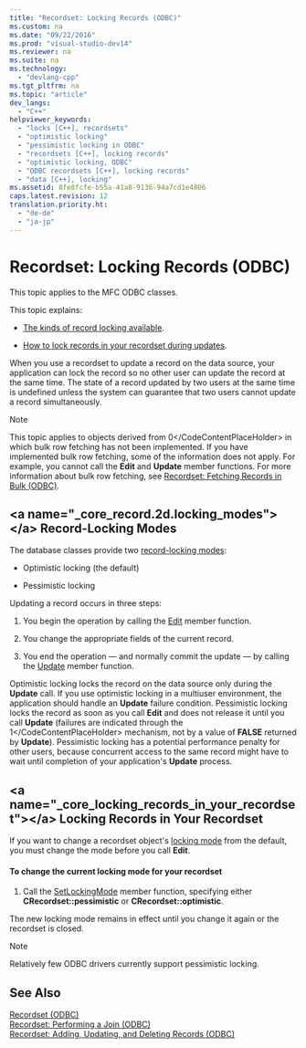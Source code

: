 ```yaml
---
title: "Recordset: Locking Records (ODBC)"
ms.custom: na
ms.date: "09/22/2016"
ms.prod: "visual-studio-dev14"
ms.reviewer: na
ms.suite: na
ms.technology: 
  - "devlang-cpp"
ms.tgt_pltfrm: na
ms.topic: "article"
dev_langs: 
  - "C++"
helpviewer_keywords: 
  - "locks [C++], recordsets"
  - "optimistic locking"
  - "pessimistic locking in ODBC"
  - "recordsets [C++], locking records"
  - "optimistic locking, ODBC"
  - "ODBC recordsets [C++], locking records"
  - "data [C++], locking"
ms.assetid: 8fe8fcfe-b55a-41a8-9136-94a7cd1e4806
caps.latest.revision: 12
translation.priority.ht: 
  - "de-de"
  - "ja-jp"
---
```

# Recordset: Locking Records (ODBC)
This topic applies to the MFC ODBC classes.  
  
 This topic explains:  
  
-   [The kinds of record locking available](#_core_record.2d.locking_modes).  
  
-   [How to lock records in your recordset during updates](#_core_locking_records_in_your_recordset).  
  
 When you use a recordset to update a record on the data source, your application can lock the record so no other user can update the record at the same time. The state of a record updated by two users at the same time is undefined unless the system can guarantee that two users cannot update a record simultaneously.  
  
> [!NOTE]
>  This topic applies to objects derived from <CodeContentPlaceHolder>0\</CodeContentPlaceHolder> in which bulk row fetching has not been implemented. If you have implemented bulk row fetching, some of the information does not apply. For example, you cannot call the **Edit** and **Update** member functions. For more information about bulk row fetching, see [Recordset: Fetching Records in Bulk (ODBC)](../vs140/recordset--fetching-records-in-bulk--odbc-.md).  
  
##  \<a name="_core_record.2d.locking_modes">\</a> Record-Locking Modes  
 The database classes provide two [record-locking modes](../vs140/crecordset--setlockingmode.md):  
  
-   Optimistic locking (the default)  
  
-   Pessimistic locking  
  
 Updating a record occurs in three steps:  
  
1.  You begin the operation by calling the [Edit](../vs140/crecordset--edit.md) member function.  
  
2.  You change the appropriate fields of the current record.  
  
3.  You end the operation — and normally commit the update — by calling the [Update](../vs140/crecordset--update.md) member function.  
  
 Optimistic locking locks the record on the data source only during the **Update** call. If you use optimistic locking in a multiuser environment, the application should handle an **Update** failure condition. Pessimistic locking locks the record as soon as you call **Edit** and does not release it until you call **Update** (failures are indicated through the <CodeContentPlaceHolder>1\</CodeContentPlaceHolder> mechanism, not by a value of **FALSE** returned by **Update**). Pessimistic locking has a potential performance penalty for other users, because concurrent access to the same record might have to wait until completion of your application's **Update** process.  
  
##  \<a name="_core_locking_records_in_your_recordset">\</a> Locking Records in Your Recordset  
 If you want to change a recordset object's [locking mode](#_core_record.2d.locking_modes) from the default, you must change the mode before you call **Edit**.  
  
#### To change the current locking mode for your recordset  
  
1.  Call the [SetLockingMode](../vs140/crecordset--setlockingmode.md) member function, specifying either **CRecordset::pessimistic** or **CRecordset::optimistic**.  
  
 The new locking mode remains in effect until you change it again or the recordset is closed.  
  
> [!NOTE]
>  Relatively few ODBC drivers currently support pessimistic locking.  
  
## See Also  
 [Recordset (ODBC)](../vs140/recordset--odbc-.md)   
 [Recordset: Performing a Join (ODBC)](../vs140/recordset--performing-a-join--odbc-.md)   
 [Recordset: Adding, Updating, and Deleting Records (ODBC)](../vs140/recordset--adding--updating--and-deleting-records--odbc-.md)